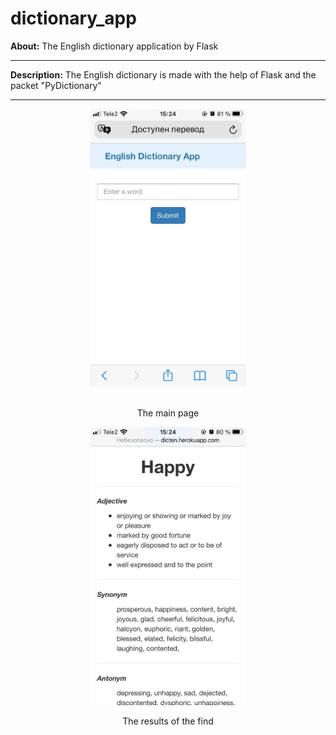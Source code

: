 # dictionary_app


**About:** The English dictionary application by Flask

<hr>

**Description:** The English dictionary is made with the help of Flask and the packet "PyDictionary"

<hr>

<p align="center">
  <img width = "250" src="screenshots/main_page.jpg"/>
<p align="center"><br>The main page</br><p align="center">
</p>


<p align="center">
  <img width = "250" src="screenshots/result_find.jpg"/>
<p align="center">The results of the find<p align="center">
</p>
